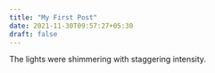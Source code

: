 ```yaml
---
title: "My First Post"
date: 2021-11-30T09:57:27+05:30
draft: false 
---
```


The lights were shimmering with staggering intensity.

